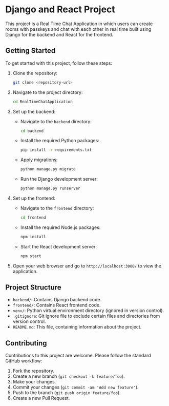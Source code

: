 # Django and React Project

This project is a Real Time Chat Application in which users can create rooms with passkeys and chat with each other in real time built using Django for the backend and React for the frontend.

## Getting Started

To get started with this project, follow these steps:

1. Clone the repository:

    ```bash
    git clone <repository-url>
    ```

2. Navigate to the project directory:

    ```bash
    cd RealTimeChatApplication
    ```

3. Set up the backend:

    - Navigate to the `backend` directory:
    
        ```bash
        cd backend
        ```
        
    - Install the required Python packages:
    
        ```bash
        pip install -r requirements.txt
        ```
        
    - Apply migrations:
    
        ```bash
        python manage.py migrate
        ```
        
    - Run the Django development server:
    
        ```bash
        python manage.py runserver
        ```

4. Set up the frontend:

    - Navigate to the `frontend` directory:
    
        ```bash
        cd frontend
        ```
        
    - Install the required Node.js packages:
    
        ```bash
        npm install
        ```
        
    - Start the React development server:
    
        ```bash
        npm start
        ```

5. Open your web browser and go to `http://localhost:3000/` to view the application.

## Project Structure

- `backend/`: Contains Django backend code.
- `frontend/`: Contains React frontend code.
- `venv/`: Python virtual environment directory (ignored in version control).
- `.gitignore`: Git ignore file to exclude certain files and directories from version control.
- `README.md`: This file, containing information about the project.

## Contributing

Contributions to this project are welcome. Please follow the standard GitHub workflow:

1. Fork the repository.
2. Create a new branch (`git checkout -b feature/foo`).
3. Make your changes.
4. Commit your changes (`git commit -am 'Add new feature'`).
5. Push to the branch (`git push origin feature/foo`).
6. Create a new Pull Request.